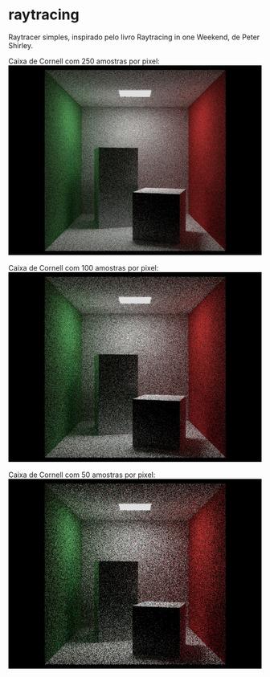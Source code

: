 # raytracing

Raytracer simples, inspirado pelo livro Raytracing in one Weekend, de Peter Shirley.

Caixa de Cornell com 250 amostras por pixel:
![Caixa de Cornell com 250 amostras por pixel](https://github.com/rhu201/raytracing/blob/master/jpg/cornell2.jpg?raw=true)


Caixa de Cornell com 100 amostras por pixel:
![Caixa de Cornell com 100 amostras por pixel](https://github.com/rhu201/raytracing/blob/master/jpg/100samples_cornell.jpg?raw=true)


Caixa de Cornell com 50 amostras por pixel:
![Caixa de Cornell com 50 amostras por pixel](https://github.com/rhu201/raytracing/blob/master/jpg/50samples_cornell.jpg?raw=true)
